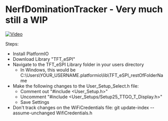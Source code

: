 # NerfDominationTracker - Very much still a WIP

[![Video](https://img.youtube.com/vi/8_mOT_Istnk/0.jpg)](https://www.youtube.com/watch?v=8_mOT_Istnk)

Steps:
* Install PlatformIO
* Download Library "TFT_eSPI"
* Navigate to the TFT_eSPI Library folder in your users directory
  * In Windows, this would be C:\Users\YOUR_USERNAME\.platformio\lib\TFT_eSPI_restOfFolderName
* Make the following changes to the User_Setup_Select.h file:
  * Comment out "#include <User_Setup.h>"
  * Uncomment "#include <User_Setups/Setup25_TTGO_T_Display.h>"
  * Save Settings
* Don't track changes on the WiFiCredentials file:  git update-index --assume-unchanged WifiCredentials.h
